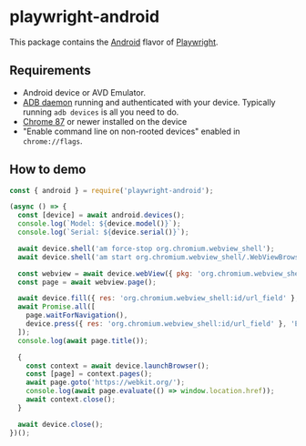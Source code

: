 # playwright-android
This package contains the [Android](https://www.android.com/) flavor of [Playwright](http://github.com/microsoft/playwright).

## Requirements

- Android device or AVD Emulator.
- [ADB daemon](https://developer.android.com/studio/command-line/adb) running and authenticated with your device. Typically running `adb devices` is all you need to do.
- [Chrome 87](https://play.google.com/store/apps/details?id=com.android.chrome) or newer installed on the device
- "Enable command line on non-rooted devices" enabled in `chrome://flags`.

## How to demo

```js
const { android } = require('playwright-android');

(async () => {
  const [device] = await android.devices();
  console.log(`Model: ${device.model()}`);
  console.log(`Serial: ${device.serial()}`);

  await device.shell('am force-stop org.chromium.webview_shell');
  await device.shell('am start org.chromium.webview_shell/.WebViewBrowserActivity');

  const webview = await device.webView({ pkg: 'org.chromium.webview_shell' });
  const page = await webview.page();

  await device.fill({ res: 'org.chromium.webview_shell:id/url_field' }, 'github.com/microsoft/playwright');
  await Promise.all([
    page.waitForNavigation(),
    device.press({ res: 'org.chromium.webview_shell:id/url_field' }, 'Enter')
  ]);
  console.log(await page.title());

  {
    const context = await device.launchBrowser();
    const [page] = context.pages();
    await page.goto('https://webkit.org/');
    console.log(await page.evaluate(() => window.location.href));
    await context.close();
  }

  await device.close();
})();
```
